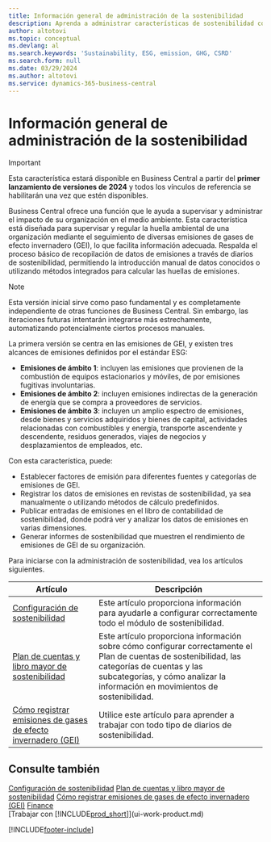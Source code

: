 ```yaml
---
title: Información general de administración de la sostenibilidad
description: Aprenda a administrar características de sostenibilidad con la información y los recursos enumerados.
author: altotovi
ms.topic: conceptual
ms.devlang: al
ms.search.keywords: 'Sustainability, ESG, emission, GHG, CSRD'
ms.search.form: null
ms.date: 03/29/2024
ms.author: altotovi
ms.service: dynamics-365-business-central
---
```


# <a name="sustainability-management-overview"></a>Información general de administración de la sostenibilidad

>[!IMPORTANT]
>Esta característica estará disponible en Business Central a partir del **primer lanzamiento de versiones de 2024** y todos los vínculos de referencia se habilitarán una vez que estén disponibles.

Business Central ofrece una función que le ayuda a supervisar y administrar el impacto de su organización en el medio ambiente. Esta característica está diseñada para supervisar y regular la huella ambiental de una organización mediante el seguimiento de diversas emisiones de gases de efecto invernadero (GEI), lo que facilita información adecuada. Respalda el proceso básico de recopilación de datos de emisiones a través de diarios de sostenibilidad, permitiendo la introducción manual de datos conocidos o utilizando métodos integrados para calcular las huellas de emisiones. 

>[!NOTE]
>Esta versión inicial sirve como paso fundamental y es completamente independiente de otras funciones de Business Central. Sin embargo, las iteraciones futuras intentarán integrarse más estrechamente, automatizando potencialmente ciertos procesos manuales.

La primera versión se centra en las emisiones de GEI, y existen tres alcances de emisiones definidos por el estándar ESG:  

- **Emisiones de ámbito 1**: incluyen las emisiones que provienen de la combustión de equipos estacionarios y móviles, de por emisiones fugitivas involuntarias.  
- **Emisiones de ámbito 2**: incluyen emisiones indirectas de la generación de energía que se compra a proveedores de servicios.   
- **Emisiones de ámbito 3**: incluyen un amplio espectro de emisiones, desde bienes y servicios adquiridos y bienes de capital, actividades relacionadas con combustibles y energía, transporte ascendente y descendente, residuos generados, viajes de negocios y desplazamientos de empleados, etc. 

Con esta característica, puede:   

- Establecer factores de emisión para diferentes fuentes y categorías de emisiones de GEI. 
- Registrar los datos de emisiones en revistas de sostenibilidad, ya sea manualmente o utilizando métodos de cálculo predefinidos.  
- Publicar entradas de emisiones en el libro de contabilidad de sostenibilidad, donde podrá ver y analizar los datos de emisiones en varias dimensiones. 
- Generar informes de sostenibilidad que muestren el rendimiento de emisiones de GEI de su organización.

Para iniciarse con la administración de sostenibilidad, vea los artículos siguientes.  

|  Artículo  |  Descripción  |  
|--------|--------------| 
|[Configuración de sostenibilidad](finance-sustainability-setup.md) | Este artículo proporciona información para ayudarle a configurar correctamente todo el módulo de sostenibilidad. |
|[Plan de cuentas y libro mayor de sostenibilidad](finance-sustainability-accounts-ledger.md) | Este artículo proporciona información sobre cómo configurar correctamente el Plan de cuentas de sostenibilidad, las categorías de cuentas y las subcategorías, y cómo analizar la información en movimientos de sostenibilidad. |
|[Cómo registrar emisiones de gases de efecto invernadero (GEI)](finance-sustainability-journal.md) | Utilice este artículo para aprender a trabajar con todo tipo de diarios de sostenibilidad. |


## <a name="see-also"></a>Consulte también
[Configuración de sostenibilidad](finance-sustainability-setup.md) 
[Plan de cuentas y libro mayor de sostenibilidad](finance-sustainability-accounts-ledger.md) 
[Cómo registrar emisiones de gases de efecto invernadero (GEI)](finance-sustainability-journal.md)
[Finance](finance.md)  
[Trabajar con [!INCLUDE[prod_short](includes/prod_short.md)]](ui-work-product.md)


[!INCLUDE[footer-include](includes/footer-banner.md)]
